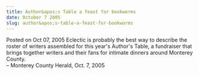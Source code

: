 ```yaml
---
title: Author&apos;s Table a feast for bookworms
date: October 7 2005
slug: author&apos;s-table-a-feast-for-bookworms
---
```


 



<span class="date">Posted on Oct 07, 2005    </span>
Eclectic is probably the best way to describe the roster of writers
assembled for this year&apos;s Author&apos;s Table, a fundraiser that brings
together writers and their fans for intimate dinners around
Monterey County.<br>
&#x2013; Monterey County Herald, Oct. 7, 2005<br/></br>




 
